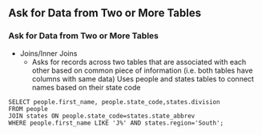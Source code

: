 ## Ask for Data from Two or More Tables

### Ask for Data from Two or More Tables
* Joins/Inner Joins
	* Asks for records across two tables that are associated with each other based on common piece of information (i.e. both tables have columns with same data)
Uses people and states tables to connect names based on their state code
```
SELECT people.first_name, people.state_code,states.division
FROM people
JOIN states ON people.state_code=states.state_abbrev
WHERE people.first_name LIKE 'J%' AND states.region='South';
```